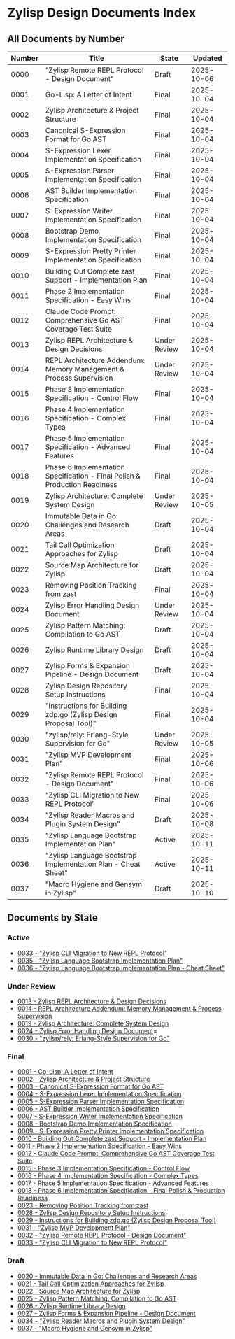 # Zylisp Design Documents Index

## All Documents by Number

| Number | Title | State | Updated |
|--------|-------|-------|---------|
| 0000 | "Zylisp Remote REPL Protocol - Design Document" | Draft | 2025-10-06 |
| 0001 | Go-Lisp: A Letter of Intent | Final | 2025-10-04 |
| 0002 | Zylisp Architecture & Project Structure | Final | 2025-10-04 |
| 0003 | Canonical S-Expression Format for Go AST | Final | 2025-10-04 |
| 0004 | S-Expression Lexer Implementation Specification | Final | 2025-10-04 |
| 0005 | S-Expression Parser Implementation Specification | Final | 2025-10-04 |
| 0006 | AST Builder Implementation Specification | Final | 2025-10-04 |
| 0007 | S-Expression Writer Implementation Specification | Final | 2025-10-04 |
| 0008 | Bootstrap Demo Implementation Specification | Final | 2025-10-04 |
| 0009 | S-Expression Pretty Printer Implementation Specification | Final | 2025-10-04 |
| 0010 | Building Out Complete zast Support - Implementation Plan | Final | 2025-10-04 |
| 0011 | Phase 2 Implementation Specification - Easy Wins | Final | 2025-10-04 |
| 0012 | Claude Code Prompt: Comprehensive Go AST Coverage Test Suite | Final | 2025-10-04 |
| 0013 | Zylisp REPL Architecture & Design Decisions | Under Review | 2025-10-04 |
| 0014 | REPL Architecture Addendum: Memory Management & Process Supervision | Under Review | 2025-10-04 |
| 0015 | Phase 3 Implementation Specification - Control Flow | Final | 2025-10-04 |
| 0016 | Phase 4 Implementation Specification - Complex Types | Final | 2025-10-04 |
| 0017 | Phase 5 Implementation Specification - Advanced Features | Final | 2025-10-04 |
| 0018 | Phase 6 Implementation Specification - Final Polish & Production Readiness | Final | 2025-10-04 |
| 0019 | Zylisp Architecture: Complete System Design | Under Review | 2025-10-05 |
| 0020 | Immutable Data in Go: Challenges and Research Areas | Draft | 2025-10-04 |
| 0021 | Tail Call Optimization Approaches for Zylisp | Draft | 2025-10-04 |
| 0022 | Source Map Architecture for Zylisp | Draft | 2025-10-04 |
| 0023 | Removing Position Tracking from zast | Final | 2025-10-04 |
| 0024 | Zylisp Error Handling Design Document | Under Review | 2025-10-04 |
| 0025 | Zylisp Pattern Matching: Compilation to Go AST | Draft | 2025-10-04 |
| 0026 | Zylisp Runtime Library Design | Draft | 2025-10-04 |
| 0027 | Zylisp Forms & Expansion Pipeline - Design Document | Draft | 2025-10-04 |
| 0028 | Zylisp Design Repository Setup Instructions | Final | 2025-10-04 |
| 0029 | "Instructions for Building zdp.go (Zylisp Design Proposal Tool)" | Final | 2025-10-04 |
| 0030 | "zylisp/rely: Erlang-Style Supervision for Go" | Under Review | 2025-10-05 |
| 0031 | "Zylisp MVP Development Plan" | Final | 2025-10-06 |
| 0032 | "Zylisp Remote REPL Protocol - Design Document" | Final | 2025-10-06 |
| 0033 | "Zylisp CLI Migration to New REPL Protocol" | Final | 2025-10-06 |
| 0034 | "Zylisp Reader Macros and Plugin System Design" | Draft | 2025-10-08 |
| 0035 | "Zylisp Language Bootstrap Implementation Plan" | Active | 2025-10-11 |
| 0036 | "Zylisp Language Bootstrap Implementation Plan - Cheat Sheet" | Active | 2025-10-11 |
| 0037 | "Macro Hygiene and Gensym in Zylisp" | Draft | 2025-10-10 |

## Documents by State

### Active

- [0033 - "Zylisp CLI Migration to New REPL Protocol"](05-active/0032-repl-cli-migration.md)
- [0035 - "Zylisp Language Bootstrap Implementation Plan"](05-active/0035-language-bootstrap-impl.md)
- [0036 - "Zylisp Language Bootstrap Implementation Plan - Cheat Sheet"](05-active/0036-language-bootstrap-impl-cheatsheet.md)

### Under Review

- [0013 - Zylisp REPL Architecture & Design Decisions](02-under-review/0013-zylisp-repl-arch.md)
- [0014 - REPL Architecture Addendum: Memory Management & Process Supervision](02-under-review/0014-repl-addendum-memory-mgmt.md)
- [0019 - Zylisp Architecture: Complete System Design](02-under-review/0019-zylisp-arch-v1.1.0.md)
- [0024 - Zylisp Error Handling Design Document](02-under-review/0024-zylisp-error-handling.md)=
- [0030 - "zylisp/rely: Erlang-Style Supervision for Go"](02-under-review/0030-rely-design-spec.md)

### Final

- [0001 - Go-Lisp: A Letter of Intent](06-final/0001-go-lisp-intent.md)
- [0002 - Zylisp Architecture & Project Structure](06-final/0002-zylisp-projects-plans.md)
- [0003 - Canonical S-Expression Format for Go AST](06-final/0003-go-sexp-ast-spec.md)
- [0004 - S-Expression Lexer Implementation Specification](06-final/0004-lexer-spec.md)
- [0005 - S-Expression Parser Implementation Specification](06-final/0005-parser-spec.md)
- [0006 - AST Builder Implementation Specification](06-final/0006-ast-builder-spec.md)
- [0007 - S-Expression Writer Implementation Specification](06-final/0007-writer-spec.md)
- [0008 - Bootstrap Demo Implementation Specification](06-final/0008-bootstrap-demo-spec.md)
- [0009 - S-Expression Pretty Printer Implementation Specification](06-final/0009-pretty-printer-spec.md)
- [0010 - Building Out Complete zast Support - Implementation Plan](06-final/0010-zast-completion-proposal.md)
- [0011 - Phase 2 Implementation Specification - Easy Wins](06-final/0011-zast-phase2-impl.md)
- [0012 - Claude Code Prompt: Comprehensive Go AST Coverage Test Suite](06-final/0012-go-ast-coverage.md)
- [0015 - Phase 3 Implementation Specification - Control Flow](06-final/0015-zast-phase3-impl.md)
- [0016 - Phase 4 Implementation Specification - Complex Types](06-final/0016-zast-phase4-impl.md)
- [0017 - Phase 5 Implementation Specification - Advanced Features](06-final/0017-zast-phase5-impl.md)
- [0018 - Phase 6 Implementation Specification - Final Polish & Production Readiness](06-final/0018-zast-phase6-impl.md)
- [0023 - Removing Position Tracking from zast](06-final/0023-zast-position-removal.md)
- [0028 - Zylisp Design Repository Setup Instructions](06-final/0028-zylisp-design-setup.md)
- [0029 - Instructions for Building zdp.go (Zylisp Design Proposal Tool)](06-final/0029-zdp-tool-instructions.md)
- [0031 - "Zylisp MVP Development Plan"](06-final/0031-zylisp-mvp-plan.md)
- [0032 - "Zylisp Remote REPL Protocol - Design Document"](06-final/0032-repl-protocol-design.md)
- [0033 - "Zylisp CLI Migration to New REPL Protocol"](06-final/0033-repl-cli-migration.md)

### Draft

- [0020 - Immutable Data in Go: Challenges and Research Areas](01-draft/0020-go-immutability-research.md)
- [0021 - Tail Call Optimization Approaches for Zylisp](01-draft/0021-zylisp-tco-options.md)
- [0022 - Source Map Architecture for Zylisp](01-draft/0022-source-map-spec.md)
- [0025 - Zylisp Pattern Matching: Compilation to Go AST](01-draft/0025-zylisp-pattern-matching-compilation.md)
- [0026 - Zylisp Runtime Library Design](01-draft/0026-zylisp-runtime-design.md)
- [0027 - Zylisp Forms & Expansion Pipeline - Design Document](01-draft/0027-zylisp-forms-design.md)
- [0034 - "Zylisp Reader Macros and Plugin System Design"](01-draft/0034-zylisp-reader-plugin-design.md)
- [0037 - "Macro Hygiene and Gensym in Zylisp"](01-draft/0037-macro-hygiene.md)